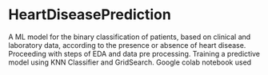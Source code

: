 # HeartDiseasePrediction
 A ML model for the binary classification of patients, based on clinical and laboratory data, according to the presence or absence of heart disease.
 Proceeding with steps of EDA and data pre processing. Training a predictive model using KNN Classifier and GridSearch.
 Google colab notebook used

